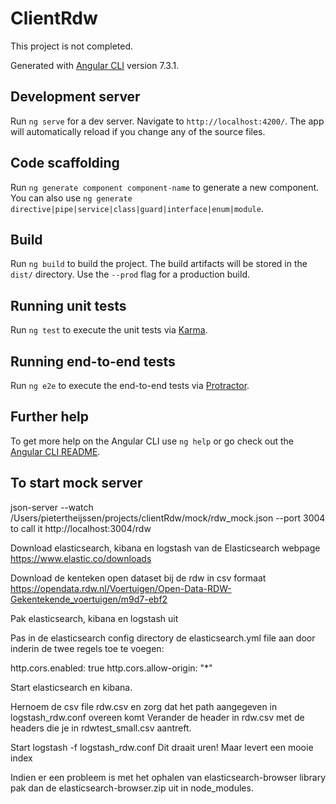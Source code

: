 # ClientRdw

This project is not completed.

Generated with [Angular CLI](https://github.com/angular/angular-cli) version 7.3.1.

## Development server

Run `ng serve` for a dev server. Navigate to `http://localhost:4200/`. The app will automatically reload if you change any of the source files.

## Code scaffolding

Run `ng generate component component-name` to generate a new component. You can also use `ng generate directive|pipe|service|class|guard|interface|enum|module`.

## Build

Run `ng build` to build the project. The build artifacts will be stored in the `dist/` directory. Use the `--prod` flag for a production build.

## Running unit tests

Run `ng test` to execute the unit tests via [Karma](https://karma-runner.github.io).

## Running end-to-end tests

Run `ng e2e` to execute the end-to-end tests via [Protractor](http://www.protractortest.org/).

## Further help

To get more help on the Angular CLI use `ng help` or go check out the [Angular CLI README](https://github.com/angular/angular-cli/blob/master/README.md).


## To start mock server
json-server --watch /Users/pietertheijssen/projects/clientRdw/mock/rdw_mock.json --port 3004
to call it http://localhost:3004/rdw

Download elasticsearch, kibana en logstash van de Elasticsearch webpage
https://www.elastic.co/downloads

Download de kenteken open dataset bij de rdw in csv formaat
https://opendata.rdw.nl/Voertuigen/Open-Data-RDW-Gekentekende_voertuigen/m9d7-ebf2

Pak elasticsearch, kibana en logstash uit

Pas in de elasticsearch config directory de elasticsearch.yml file aan door inderin de twee regels toe te voegen:

http.cors.enabled: true
http.cors.allow-origin: "*"



Start elasticsearch en kibana.

Hernoem de csv file rdw.csv en zorg dat het path aangegeven in logstash_rdw.conf overeen komt
Verander de header in rdw.csv met de headers die je in rdwtest_small.csv aantreft.

Start logstash -f logstash_rdw.conf
Dit draait uren! Maar levert een mooie index


Indien er een probleem is met het ophalen van elasticsearch-browser library pak dan de elasticsearch-browser.zip uit in node_modules.


